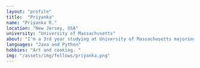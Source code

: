 ```yaml
---
layout: "profile"
title:  "Priyanka"
name: "Priyanka R."
location: "New Jersey, USA"
university: "University of Massachusetts"
about: "I'm a 3rd year studying at University of Massachusetts majoring in IT. Outside of classes and programming, I enjoy art. I have run an Art Club and been drawing for over the past 10 years. I prefer traditional mediums, specifically watercolor and charcoal."	
languages: "Java and Python"
hobbies: "Art and cooking. "
img: "/assets/img/fellows/priyanka.png"
---
```

